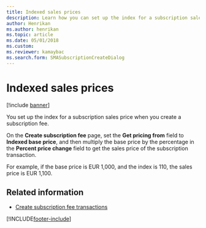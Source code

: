 ```yaml
---
title: Indexed sales prices   
description: Learn how you can set up the index for a subscription sales price when you create a subscription fee, including additional resources.
author: Henrikan
ms.author: henrikan
ms.topic: article
ms.date: 05/01/2018
ms.custom:
ms.reviewer: kamaybac
ms.search.form: SMASubscriptionCreateDialog
---
```


# Indexed sales prices  

[!include [banner](../includes/banner.md)]

You set up the index for a subscription sales price when you create a subscription fee.

On the **Create subscription fee** page, set the **Get pricing from** field to **Indexed base price**, and then multiply the base price by the percentage in the **Percent price change** field to get the sales price of the subscription transaction.

For example, if the base price is EUR 1,000, and the index is 110, the sales price is EUR 1,100.

## Related information

- [Create subscription fee transactions](create-subscription-fee-transactions.md)

[!INCLUDE[footer-include](../../includes/footer-banner.md)]
